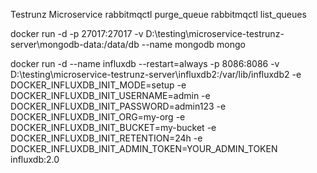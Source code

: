 Testrunz Microservice
rabbitmqctl purge_queue 
rabbitmqctl list_queues

docker run -d -p 27017:27017 -v D:\testing\microservice-testrunz-server\mongodb-data:/data/db --name mongodb mongo

docker run -d --name influxdb --restart=always -p 8086:8086 -v D:\testing\microservice-testrunz-server\influxdb2:/var/lib/influxdb2 -e DOCKER_INFLUXDB_INIT_MODE=setup -e DOCKER_INFLUXDB_INIT_USERNAME=admin -e DOCKER_INFLUXDB_INIT_PASSWORD=admin123 -e DOCKER_INFLUXDB_INIT_ORG=my-org -e DOCKER_INFLUXDB_INIT_BUCKET=my-bucket -e DOCKER_INFLUXDB_INIT_RETENTION=24h -e DOCKER_INFLUXDB_INIT_ADMIN_TOKEN=YOUR_ADMIN_TOKEN influxdb:2.0
